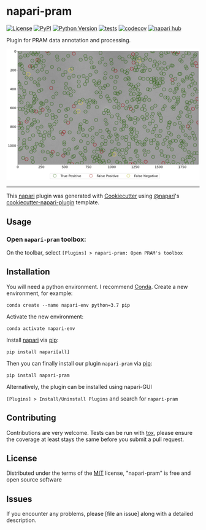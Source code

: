 # napari-pram

[![License](https://img.shields.io/pypi/l/napari-pram.svg?color=green)](https://github.com/hthieu166/napari-pram/raw/main/LICENSE)
[![PyPI](https://img.shields.io/pypi/v/napari-pram.svg?color=green)](https://pypi.org/project/napari-pram)
[![Python Version](https://img.shields.io/pypi/pyversions/napari-pram.svg?color=green)](https://python.org)
[![tests](https://github.com/hthieu166/napari-pram/workflows/tests/badge.svg)](https://github.com/hthieu166/napari-pram/actions)
[![codecov](https://codecov.io/gh/hthieu166/napari-pram/branch/main/graph/badge.svg)](https://codecov.io/gh/hthieu166/napari-pram)
[![napari hub](https://img.shields.io/endpoint?url=https://api.napari-hub.org/shields/napari-pram)](https://napari-hub.org/plugins/napari-pram)

Plugin for PRAM data annotation and processing.

![PRAM Demo](docs/figs/demo.jpg)

----------------------------------

This [napari] plugin was generated with [Cookiecutter] using [@napari]'s [cookiecutter-napari-plugin] template.

<!--
Don't miss the full getting started guide to set up your new package:
https://github.com/napari/cookiecutter-napari-plugin#getting-started

and review the napari docs for plugin developers:
https://napari.org/plugins/stable/index.html
-->

## Usage

### Open `napari-pram` toolbox:

On the toolbar, select ``[Plugins] > napari-pram: Open PRAM's toolbox``

## Installation
You will need a python environment. I recommend [Conda](https://docs.conda.io/en/latest/miniconda.html). Create a new environment, for example:
    
    conda create --name napari-env python=3.7 pip 

Activate the new environment:

    conda activate napari-env 

Install [napari](https://napari.org/tutorials/fundamentals/installation) via [pip]:

    pip install napari[all]

Then you can finally install our plugin `napari-pram` via [pip]:

    pip install napari-pram

Alternatively, the plugin can be installed using napari-GUI

``[Plugins] > Install/Uninstall Plugins`` and search for `napari-pram`

## Contributing

Contributions are very welcome. Tests can be run with [tox], please ensure
the coverage at least stays the same before you submit a pull request.

## License

Distributed under the terms of the [MIT] license,
"napari-pram" is free and open source software

## Issues

If you encounter any problems, please [file an issue] along with a detailed description.

[napari]: https://github.com/napari/napari
[Cookiecutter]: https://github.com/audreyr/cookiecutter
[@napari]: https://github.com/napari
[MIT]: http://opensource.org/licenses/MIT
[BSD-3]: http://opensource.org/licenses/BSD-3-Clause
[GNU GPL v3.0]: http://www.gnu.org/licenses/gpl-3.0.txt
[GNU LGPL v3.0]: http://www.gnu.org/licenses/lgpl-3.0.txt
[Apache Software License 2.0]: http://www.apache.org/licenses/LICENSE-2.0
[Mozilla Public License 2.0]: https://www.mozilla.org/media/MPL/2.0/index.txt
[cookiecutter-napari-plugin]: https://github.com/napari/cookiecutter-napari-plugin

[napari]: https://github.com/napari/napari
[tox]: https://tox.readthedocs.io/en/latest/
[pip]: https://pypi.org/project/pip/
[PyPI]: https://pypi.org/
